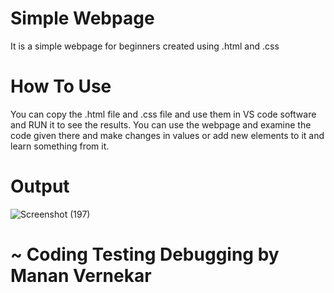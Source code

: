 # Simple Webpage
It is a simple webpage for beginners created using .html and .css

# How To Use
You can copy the .html file and .css file and use them in VS code software and RUN it to see the results.
You can use the webpage and examine the code given there and make changes in values or add new elements to it and learn something from it.

# Output
![Screenshot (197)](https://github.com/mananvernekar07/Simple-Webpage/assets/118718800/81bd3776-cae9-49a0-8a59-5bb87775cc7a)

# ~ Coding Testing Debugging by Manan Vernekar
